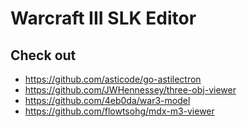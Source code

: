 # Warcraft III SLK Editor

## Check out
- https://github.com/asticode/go-astilectron
- https://github.com/JWHennessey/three-obj-viewer
- https://github.com/4eb0da/war3-model
- https://github.com/flowtsohg/mdx-m3-viewer